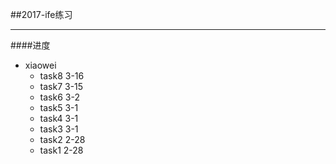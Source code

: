 ##2017-ife练习
***
####进度
- xiaowei
	- task8 3-16
	- task7 3-15
	- task6 3-2
	- task5 3-1
	- task4 3-1
	- task3 3-1
	- task2 2-28
	- task1 2-28